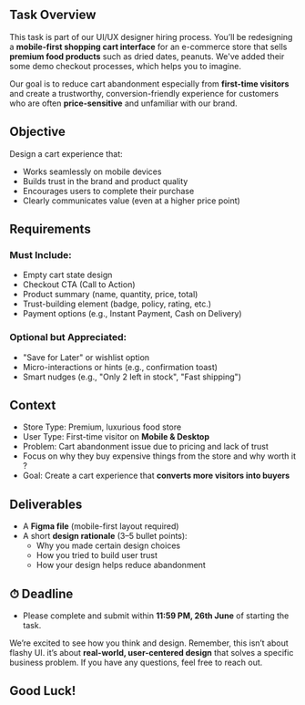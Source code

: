 ## Task Overview

This task is part of our UI/UX designer hiring process. You’ll be redesigning a **mobile-first shopping cart interface** for an e-commerce store that sells **premium food products** such as dried dates, peanuts. We've added their some demo checkout processes, which helps you to imagine.

Our goal is to reduce cart abandonment especially from **first-time visitors** and create a trustworthy, conversion-friendly experience for customers who are often **price-sensitive** and unfamiliar with our brand.

## Objective

Design a cart experience that:

- Works seamlessly on mobile devices
- Builds trust in the brand and product quality
- Encourages users to complete their purchase
- Clearly communicates value (even at a higher price point)

## Requirements

### Must Include:

- Empty cart state design
- Checkout CTA (Call to Action)
- Product summary (name, quantity, price, total)
- Trust-building element (badge, policy, rating, etc.)
- Payment options (e.g., Instant Payment, Cash on Delivery)

### Optional but Appreciated:

- "Save for Later" or wishlist option
- Micro-interactions or hints (e.g., confirmation toast)
- Smart nudges (e.g., "Only 2 left in stock", "Fast shipping")

## Context

- Store Type: Premium, luxurious food store
- User Type: First-time visitor on **Mobile & Desktop**
- Problem: Cart abandonment issue due to pricing and lack of trust
- Focus on why they buy expensive things from the store and why worth it ?
- Goal: Create a cart experience that **converts more visitors into buyers**

## Deliverables

- A **Figma file** (mobile-first layout required)
- A short **design rationale** (3–5 bullet points):
  - Why you made certain design choices
  - How you tried to build user trust
  - How your design helps reduce abandonment

## ⏱ Deadline

- Please complete and submit within **11:59 PM, 26th June** of starting the task.

We’re excited to see how you think and design. Remember, this isn’t about flashy UI. it’s about **real-world, user-centered design** that solves a specific business problem.
If you have any questions, feel free to reach out.

## Good Luck!
